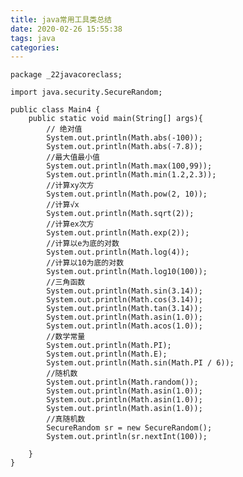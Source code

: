 ```yaml
---
title: java常用工具类总结
date: 2020-02-26 15:55:38
tags: java
categories: 
---
```


<!--more-->

<pre>
<code class="language-java">package _22javacoreclass;

import java.security.SecureRandom;

public class Main4 {
    public static void main(String[] args){
        // 绝对值
        System.out.println(Math.abs(-100));
        System.out.println(Math.abs(-7.8));
        //最大值最小值
        System.out.println(Math.max(100,99));
        System.out.println(Math.min(1.2,2.3));
        //计算xy次方
        System.out.println(Math.pow(2, 10));
        //计算√x
        System.out.println(Math.sqrt(2));
        //计算ex次方
        System.out.println(Math.exp(2));
        //计算以e为底的对数
        System.out.println(Math.log(4));
        //计算以10为底的对数
        System.out.println(Math.log10(100));
        //三角函数
        System.out.println(Math.sin(3.14));
        System.out.println(Math.cos(3.14));
        System.out.println(Math.tan(3.14));
        System.out.println(Math.asin(1.0));
        System.out.println(Math.acos(1.0));
        //数学常量
        System.out.println(Math.PI);
        System.out.println(Math.E);
        System.out.println(Math.sin(Math.PI / 6));
        //随机数
        System.out.println(Math.random());
        System.out.println(Math.asin(1.0));
        System.out.println(Math.asin(1.0));
        System.out.println(Math.asin(1.0));
        //真随机数
        SecureRandom sr = new SecureRandom();
        System.out.println(sr.nextInt(100));

    }
}</code></pre>

<p> </p>
